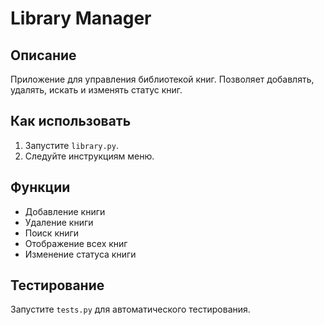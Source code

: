 # Library Manager

## Описание
Приложение для управления библиотекой книг. Позволяет добавлять, удалять, искать и изменять статус книг.

## Как использовать
1. Запустите `library.py`.
2. Следуйте инструкциям меню.

## Функции
- Добавление книги
- Удаление книги
- Поиск книги
- Отображение всех книг
- Изменение статуса книги

## Тестирование
Запустите `tests.py` для автоматического тестирования.

